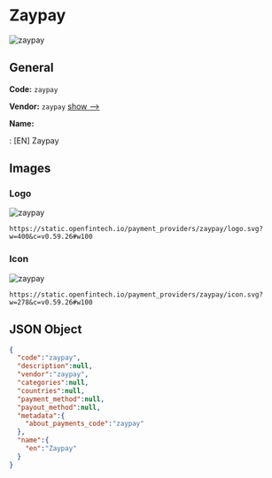 
# Zaypay 
![zaypay](https://static.openfintech.io/payment_providers/zaypay/logo.svg?w=400&c=v0.59.26#w100)  

## General 
 
**Code:** `zaypay` 
 
**Vendor:** `zaypay` [show -->](/vendors/zaypay/) 
 
**Name:** 
 
:	[EN] Zaypay 
 

## Images 

### Logo 
 
![zaypay](https://static.openfintech.io/payment_providers/zaypay/logo.svg?w=400&c=v0.59.26#w100)  

```
https://static.openfintech.io/payment_providers/zaypay/logo.svg?w=400&c=v0.59.26#w100
```  

### Icon 
 
![zaypay](https://static.openfintech.io/payment_providers/zaypay/icon.svg?w=278&c=v0.59.26#w100)  

```
https://static.openfintech.io/payment_providers/zaypay/icon.svg?w=278&c=v0.59.26#w100
```  

## JSON Object 

```json
{
  "code":"zaypay",
  "description":null,
  "vendor":"zaypay",
  "categories":null,
  "countries":null,
  "payment_method":null,
  "payout_method":null,
  "metadata":{
    "about_payments_code":"zaypay"
  },
  "name":{
    "en":"Zaypay"
  }
}
```  
